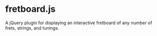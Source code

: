 fretboard.js
============

A jQuery plugin for displaying an interactive fretboard of any number of frets, strings, and tunings.
